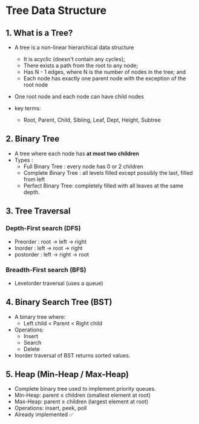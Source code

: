 # Tree Data Structure 

## 1. What is a Tree?
- A tree is a non-linear hierarchical data structure

  - It is acyclic (doesn't contain any cycles);
  - There exists a path from the root to any node;
  - Has N - 1 edges, where N is the number of nodes in the tree; and
  - Each node has exactly one parent node with the exception of the root node

- One root node and each node can have child nodes
- key terms:
  - Root, Parent, Child, Sibling, Leaf, Dept, Height, Subtree

## 2. Binary Tree
- A tree where each node has **at most two children**
- Types :
  - Full Binary Tree : every node has 0 or 2 children
  - Complete Binary Tree : all levels filled except possibly the last, filled from left
  - Perfect Binary Tree: completely filled with all leaves at the same depth.

## 3. Tree Traversal

### Depth-First search (DFS)
- Preorder : root -> left -> right
- Inorder : left -> root -> right
- postorder : left -> right -> root

### Breadth-First search (BFS)
- Levelorder traversal (uses a queue)


## 4. Binary Search Tree (BST)
- A binary tree where:
  - Left child < Parent < Right child
- Operations:
  - Insert
  - Search
  - Delete
- Inorder traversal of BST returns sorted values.

## 5. Heap (Min-Heap / Max-Heap)
- Complete binary tree used to implement priority queues.
- Min-Heap: parent ≤ children (smallest element at root)
- Max-Heap: parent ≥ children (largest element at root)
- Operations: insert, peek, poll
- Already implemented ✅